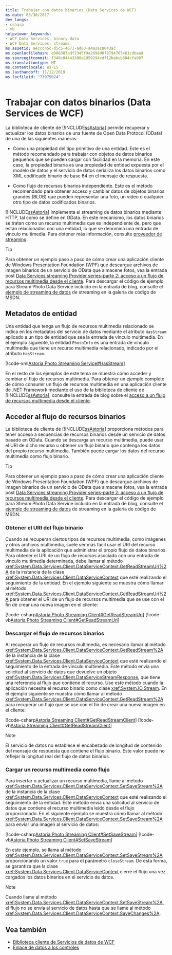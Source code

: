 ```yaml
---
title: Trabajar con datos binarios (Data Services de WCF)
ms.date: 03/30/2017
dev_langs:
- csharp
- vb
helpviewer_keywords:
- WCF Data Services, binary data
- WCF Data Services, streams
ms.assetid: aeccc45c-d5c5-4671-ad63-a492ac8043ac
ms.openlocfilehash: e088383adf2345f9a2698d0f8794765461cdbaad
ms.sourcegitcommit: f348c84443380a1959294cdf12babcb804cfa987
ms.translationtype: MT
ms.contentlocale: es-ES
ms.lasthandoff: 11/12/2019
ms.locfileid: "73975024"
---
```

# <a name="working-with-binary-data-wcf-data-services"></a>Trabajar con datos binarios (Data Services de WCF)

La biblioteca de cliente de [!INCLUDE[ssAstoria](../../../../includes/ssastoria-md.md)] permite recuperar y actualizar los datos binarios de una fuente de Open Data Protocol (OData) de una de las siguientes maneras:

- Como una propiedad del tipo primitivo de una entidad. Este es el método recomendado para trabajar con objetos de datos binarios pequeños que se pueden cargar con facilidad en la memoria. En este caso, la propiedad binaria es una propiedad de entidad expuesta por el modelo de datos y el servicio de datos serializa los datos binarios como XML codificado binario de base 64 en el mensaje de respuesta.

- Como flujo de recursos binarios independiente. Este es el método recomendado para obtener acceso y cambiar datos de objetos binarios grandes (BLOB) que pueden representar una foto, un vídeo o cualquier otro tipo de datos codificados binarios.

[!INCLUDE[ssAstoria](../../../../includes/ssastoria-md.md)] implementa el streaming de datos binarios mediante HTTP, tal como se define en OData. En este mecanismo, los datos binarios se tratan como un recurso multimedia que es independiente de, pero que están relacionados con una entidad, lo que se denomina una entrada de vínculo multimedia. Para obtener más información, consulte [proveedor de streaming](streaming-provider-wcf-data-services.md).

> [!TIP]
> Para obtener un ejemplo paso a paso de cómo crear una aplicación cliente de Windows Presentation Foundation (WPF) que descargue archivos de imagen binarios de un servicio de OData que almacene fotos, vea la entrada post [Data Services streaming Provider series-parte 2: acceso a un flujo de recursos multimedia desde el cliente](https://go.microsoft.com/fwlink/?LinkId=201637). Para descargar el código de ejemplo para Stream Photo Data Service incluido en la entrada de blog, consulte el [ejemplo de streaming de datos](https://go.microsoft.com/fwlink/?LinkId=198988) de streaming en la galería de código de MSDN.

## <a name="entity-metadata"></a>Metadatos de entidad

Una entidad que tenga un flujo de recursos multimedia relacionado se indica en los metadatos del servicio de datos mediante el atributo `HasStream` aplicado a un tipo de entidad que sea la entrada de vínculo multimedia. En el ejemplo siguiente, la entidad `PhotoInfo` es una entrada de vínculo multimedia que tiene un recurso multimedia relacionado, indicado por el atributo `HasStream`.

[!code-xml[Astoria Photo Streaming Service#HasStream](../../../../samples/snippets/xml/VS_Snippets_Misc/astoria_photo_streaming_service/xml/photodata.edmx#hasstream)]

En el resto de los ejemplos de este tema se muestra cómo acceder y cambiar el flujo de recursos multimedia. Para obtener un ejemplo completo de cómo consumir un flujo de recursos multimedia en una aplicación cliente de .NET Framework mediante el uso de la biblioteca de cliente de [!INCLUDE[ssAstoria](../../../../includes/ssastoria-md.md)], consulte la entrada de blog sobre el [acceso a un flujo de recursos multimedia desde el cliente](https://go.microsoft.com/fwlink/?LinkID=201637).

## <a name="accessing-the-binary-resource-stream"></a>Acceder al flujo de recursos binarios

La biblioteca de cliente de [!INCLUDE[ssAstoria](../../../../includes/ssastoria-md.md)] proporciona métodos para tener acceso a secuencias de recursos binarios desde un servicio de datos basado en OData. Cuando se descarga un recurso multimedia, puede usar el URI de dicho recurso u obtener un flujo binario que contenga los datos del propio recurso multimedia. También puede cargar los datos del recurso multimedia como flujo binario.

> [!TIP]
> Para obtener un ejemplo paso a paso de cómo crear una aplicación cliente de Windows Presentation Foundation (WPF) que descargue archivos de imagen binarios de un servicio de OData que almacene fotos, vea la entrada post [Data Services streaming Provider series-parte 2: acceso a un flujo de recursos multimedia desde el cliente](https://go.microsoft.com/fwlink/?LinkId=201637). Para descargar el código de ejemplo para Stream Photo Data Service incluido en la entrada de blog, consulte el [ejemplo de streaming de datos](https://go.microsoft.com/fwlink/?LinkId=198988) de streaming en la galería de código de MSDN.

### <a name="getting-the-uri-of-the-binary-stream"></a>Obtener el URI del flujo binario

Cuando se recuperan ciertos tipos de recursos multimedia, como imágenes y otros archivos multimedia, suele ser más fácil usar el URI del recurso multimedia de la aplicación que administrar el propio flujo de datos binarios. Para obtener el URI de un flujo de recursos asociado con una entrada de vínculo multimedia determinada, debe llamar al método <xref:System.Data.Services.Client.DataServiceContext.GetReadStreamUri%2A> de la instancia de la clase <xref:System.Data.Services.Client.DataServiceContext> que esté realizando el seguimiento de la entidad. En el ejemplo siguiente se muestra cómo llamar al método <xref:System.Data.Services.Client.DataServiceContext.GetReadStreamUri%2A> para obtener el URI de un flujo de recursos multimedia que se use con el fin de crear una nueva imagen en el cliente:

[!code-csharp[Astoria Photo Streaming Client#GetReadStreamUri](../../../../samples/snippets/csharp/VS_Snippets_Misc/astoria_photo_streaming_client/cs/photowindow.xaml.cs#getreadstreamuri)]
[!code-vb[Astoria Photo Streaming Client#GetReadStreamUri](../../../../samples/snippets/visualbasic/VS_Snippets_Misc/astoria_photo_streaming_client/vb/photowindow.xaml.vb#getreadstreamuri)]

### <a name="downloading-the-binary-resource-stream"></a>Descargar el flujo de recursos binarios

Al recuperar un flujo de recursos multimedia, es necesario llamar al método <xref:System.Data.Services.Client.DataServiceContext.GetReadStream%2A> de la instancia de la clase <xref:System.Data.Services.Client.DataServiceContext> que esté realizando el seguimiento de la entrada de vínculo multimedia. Este método envía una solicitud al servicio de datos que devuelve un objeto <xref:System.Data.Services.Client.DataServiceStreamResponse>, que tiene una referencia al flujo que contiene el recurso. Use este método cuando la aplicación necesite el recurso binario como clase <xref:System.IO.Stream>. En el ejemplo siguiente se muestra cómo llamar al método <xref:System.Data.Services.Client.DataServiceContext.GetReadStream%2A> para recuperar un flujo que se use con el fin de crear una nueva imagen en el cliente:

[!code-csharp[Astoria Streaming Client#GetReadStreamClient](../../../../samples/snippets/csharp/VS_Snippets_Misc/astoria_streaming_client/cs/customerphotowindow.xaml.cs#getreadstreamclient)]
[!code-vb[Astoria Streaming Client#GetReadStreamClient](../../../../samples/snippets/visualbasic/VS_Snippets_Misc/astoria_streaming_client/vb/customerphotowindow.xaml.vb#getreadstreamclient)]

> [!NOTE]
> El servicio de datos no establece el encabezado de longitud de contenido del mensaje de respuesta que contiene el flujo binario. Este valor puede no reflejar la longitud real del flujo de datos binarios.

### <a name="uploading-a-media-resource-as-a-stream"></a>Cargar un recurso multimedia como flujo

Para insertar o actualizar un recurso multimedia, llame al método <xref:System.Data.Services.Client.DataServiceContext.SetSaveStream%2A> de la instancia de la clase <xref:System.Data.Services.Client.DataServiceContext> que esté realizando el seguimiento de la entidad. Este método envía una solicitud al servicio de datos que contiene el recurso multimedia leído desde el flujo proporcionado. En el siguiente ejemplo se muestra cómo llamar al método <xref:System.Data.Services.Client.DataServiceContext.SetSaveStream%2A> para enviar una imagen al servicio de datos:

[!code-csharp[Astoria Photo Streaming Client#SetSaveStream](../../../../samples/snippets/csharp/VS_Snippets_Misc/astoria_photo_streaming_client/cs/photodetailswindow.xaml.cs#setsavestream)]
[!code-vb[Astoria Photo Streaming Client#SetSaveStream](../../../../samples/snippets/visualbasic/VS_Snippets_Misc/astoria_photo_streaming_client/vb/photodetailswindow.xaml.vb#setsavestream)]

En este ejemplo, se llama al método <xref:System.Data.Services.Client.DataServiceContext.SetSaveStream%2A> proporcionando un valor `true` para el parámetro `closeStream`. De esta forma, se garantiza que la clase <xref:System.Data.Services.Client.DataServiceContext> cierre el flujo una vez cargados los datos binarios en el servicio de datos.

> [!NOTE]
> Cuando llame al método <xref:System.Data.Services.Client.DataServiceContext.SetSaveStream%2A>, el flujo no se envía al servicio de datos hasta que se llame al método <xref:System.Data.Services.Client.DataServiceContext.SaveChanges%2A>.

## <a name="see-also"></a>Vea también

- [Biblioteca cliente de Servicios de datos de WCF](wcf-data-services-client-library.md)
- [Enlace de datos a los controles](binding-data-to-controls-wcf-data-services.md)
